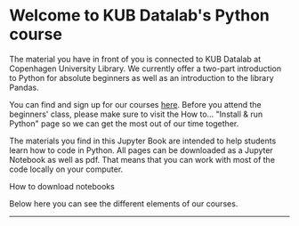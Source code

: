 # Welcome to KUB Datalab's Python course

The  material you have in front of you is connected to KUB Datalab at Copenhagen University Library. We currently offer a two-part introduction to Python for absolute beginners as well as an introduction to the library Pandas. 

You can find and sign up for our courses [here](https://kubkalender.kb.dk/calendar/datalab). Before you attend the beginners' class, please make sure to visit the How to... "Install & run Python" page so we can get the most out of our time together. 

The materials you find in this Jupyter Book are intended to help students learn how to code in Python. All pages can be downloaded as a Jupyter Notebook as well as pdf. That means that you can work with most of the code locally on your computer. 

How to download notebooks 

Below here you can see the different elements of our courses.  
___


```{tableofcontents}
```
